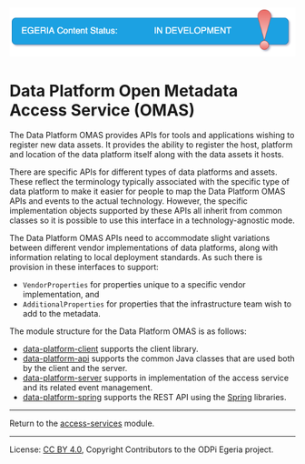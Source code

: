 <!-- SPDX-License-Identifier: CC-BY-4.0 -->
<!-- Copyright Contributors to the ODPi Egeria project. -->

![InDev](../../../open-metadata-publication/website/images/egeria-content-status-in-development.png#pagewidth)

# Data Platform Open Metadata Access Service (OMAS)

The Data Platform OMAS provides APIs for tools and applications wishing to register
new data assets.  It provides the ability to register the host, platform and location of the
data platform itself along with the data assets it hosts.

There are specific APIs for different types of data platforms and assets.  These reflect
the terminology typically associated with the specific type of data platform to make it easier
for people to map the Data Platform OMAS APIs and events to the actual technology.
However, the specific implementation objects supported by these APIs all inherit from common
classes so it is possible to use this interface in a technology-agnostic mode.

The Data Platform OMAS APIs need to accommodate slight variations between different vendor
implementations of data platforms, along with information relating to local deployment standards.
As such there is provision in these interfaces to support:

* `VendorProperties` for properties unique to a specific vendor implementation, and
* `AdditionalProperties` for properties that the infrastructure team wish to add to the metadata.

The module structure for the Data Platform OMAS is as follows:

* [data-platform-client](data-platform-client) supports the client library.
* [data-platform-api](data-platform-api) supports the common Java classes that are used both by the client and the server.
* [data-platform-server](data-platform-server) supports in implementation of the access service and its related event management.
* [data-platform-spring](data-platform-spring) supports the REST API using the [Spring](../../../developer-resources/Spring.md) libraries.


----
Return to the [access-services](..) module.

----
License: [CC BY 4.0](https://creativecommons.org/licenses/by/4.0/),
Copyright Contributors to the ODPi Egeria project.

